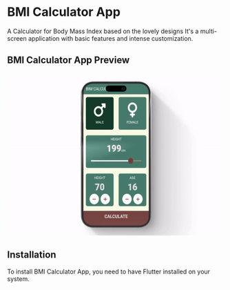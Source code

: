 # BMI Calculator App


A Calculator for Body Mass Index based on the lovely designs  It's a multi-screen application with basic features and intense customization.

## BMI Calculator App Preview

![BMI Calculator App](BMI.gif)





## Installation

To install BMI Calculator App, you need to have Flutter installed on your system.

